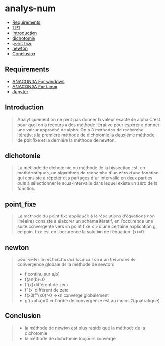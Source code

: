 # analys-num
<!-- START doctoc generated TOC please keep comment here to allow auto update -->
<!-- DON'T EDIT THIS SECTION, INSTEAD RE-RUN doctoc TO UPDATE -->


- [Requirements](#requirements)
- [TP1][TP1]
- [Introduction](#introduction)
- [dichotomie](#dichotomie)
- [point fixe](#point_fixe)
- [newton](#newton)
- [Conclusion](#conclusion)
<!-- END doctoc generated TOC please keep comment here to allow auto update -->

## Requirements

* [ANACONDA For windows][ANACONDA] 
* [ANACONDA For Linux][ANACONDA]
* [Jupyter][Jup]
## Introduction
> Analytiquement on ne peut pas donner la valeur exacte de alpha.C'est pour quoi on a recours à des méthode itérative pour espérer a donner une valeur approché de alpha.
> On a 3 méthodes de recherche itératives la premiére méthode de dichotomie la deuxiéme méthode de poit fixe et la derniére la méthode de newton.
## dichotomie
> La méthode de dichotomie ou méthode de la bissection est, en mathématiques, un algorithme de recherche d'un zéro d'une fonction qui consiste à répéter des partages d'un intervalle en deux parties puis à sélectionner le sous-intervalle dans lequel existe un zéro de la fonction.
## point_fixe
> La méthode du point fixe appliquée à la résolutions d’équations non linéaires consiste à élaborer un schéma itératif, en l’occurence une suite convergente vers un point fixe x > d’une certaine application g, ce point fixe est en l’occurence la solution de l’équation f(x)=0.
## newton
> pour eviter la recherche des locales I on a un théoreme de convergence globale de la méthode de newton:
> - f continu sur a,b]
> - f(a)f(b)<0
> - f'(x) différent de zero
> - f"(x) différent de zero
> - f(x0)f"(x0)>0
> =>xn converge globalement 
> - g'(alpha)=0 => l'ordre de convergence est au moins 2(quatratique)
## Conclusion
> - la méthode de newton est plus rapide que la méthode de la dichotomie
> - la méthode de dichotomie toujours converge 
 


[ANACONDA]: https://www.anaconda.com/products/individual
[Jup]: https://jupyter.org/
[TP1]: https://github.com/barketi-ahlem/analys-num/blob/main/Barketi%20Ahlem.ipynb

